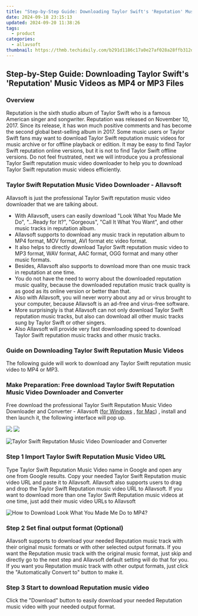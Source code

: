 ```yaml
---
title: "Step-by-Step Guide: Downloading Taylor Swift's 'Reputation' Music Videos as MP4 or MP3 Files"
date: 2024-09-18 23:15:13
updated: 2024-09-20 11:38:26
tags:
  - product
categories:
  - allavsoft
thumbnail: https://thmb.techidaily.com/b291d1186c17a0e27af028a28ffb312d4304bf88d64275a707a4eb2f0cc766f8.jpg
---
```


## Step-by-Step Guide: Downloading Taylor Swift's 'Reputation' Music Videos as MP4 or MP3 Files

### Overview

Reputation is the sixth studio album of Taylor Swift who is a famous American singer and songwriter. Reputation was released on November 10, 2017\. Since its release, it has won much positive comments and has become the second global best-selling album in 2017\. Some music users or Taylor Swift fans may want to download Taylor Swift reputation music videos for music archive or for offline playback or edition. It may be easy to find Taylor Swift reputation online versions, but it is not to find Taylor Swift offline versions. Do not feel frustrated, next we will introduce you a professional Taylor Swift reputation music video downloader to help you to download Taylor Swift reputation music videos efficiently.

### Taylor Swift Reputation Music Video Downloader - Allavsoft

Allavsoft is just the professional Taylor Swift reputation music video downloader that we are talking about.

* With Allavsoft, users can easily download "Look What You Made Me Do", "...Ready for It?", "Gorgeous", "Call It What You Want", and other music tracks in reputation album.
* Allavsoft supports to download any music track in reputation album to MP4 format, MOV format, AVI format etc video format.
* It also helps to directly download Taylor Swift reputation music video to MP3 format, WAV format, AAC format, OGG format and many other music formats.
* Besides, Allavsoft also supports to download more than one music track in reputation at one time.
* You do not have the need to worry about the downloaded reputation music quality, because the downloaded reputation music track quality is as good as its online version or better than that.
* Also with Allavsoft, you will never worry about any ad or virus brought to your computer, because Allavsoft is an ad-free and virus-free software.
* More surprisingly is that Allavsoft can not only download Taylor Swift reputation music tracks, but also can download all other music tracks sung by Taylor Swift or other singers.
* Also Allavsoft will provide very fast downloading speed to download Taylor Swift reputation music tracks and other music tracks.

### Guide on Downloading Taylor Swift Reputation Music Videos

The following guide will work to download any Taylor Swift reputation music video to MP4 or MP3.

### Make Preparation: Free download Taylor Swift Reputation Music Video Downloader and Converter

Free download the professional Taylor Swift Reputation Music Video Downloader and Converter - Allavsoft ([for Windows](https://tools.techidaily.com/allavsoft/products/) , [for Mac](https://tools.techidaily.com/allavsoft/products/)) , install and then launch it, the following interface will pop up.

[![](https://www.allavsoft.com/how-to/../images/how-to/free-download-win.jpg)](https://tools.techidaily.com/allavsoft/products/) [![](https://www.allavsoft.com/how-to/../images/how-to/free-download-mac.jpg)](https://tools.techidaily.com/allavsoft/products/)

![Taylor Swift Reputation Music Video Downloader and Converter](https://www.allavsoft.com/how-to/../images/allavsoft/screen-shot-600.jpg)

### Step 1 Import Taylor Swift Reputation Music Video URL

Type Taylor Swift Reputation Music Video name in Google and open any one from Google results. Copy your needed Taylor Swift Reputation music video URL and paste it to Allavsoft. Allavsoft also supports users to drag and drop the Taylor Swift Reputation music video URL to Allavsoft. If you want to download more than one Taylor Swift Reputation music videos at one time, just add their music video URLs to Allavsoft

![How to Download Look What You Made Me Do to MP4?](https://www.allavsoft.com/how-to/../images/how-to/download-rtmp-video/download-rtmp-video.jpg)

### Step 2 Set final output format (Optional)

Allavsoft supports to download your needed Reputation music track with their original music formats or with other selected output formats. If you want the Reputation music track with the original music format, just skip and directly go to the next step and Allavsoft default setting will do that for you. If you want you Reputation music track with other output formats, just click the "Automatically Convert to" button to make it.

### Step 3 Start to download Reputation music video

Click the "Download" button to easily download your needed Reputation music video with your needed output format.

<ins class="adsbygoogle"
     style="display:block"
     data-ad-format="autorelaxed"
     data-ad-client="ca-pub-7571918770474297"
     data-ad-slot="1223367746"></ins>



<ins class="adsbygoogle"
     style="display:block"
     data-ad-client="ca-pub-7571918770474297"
     data-ad-slot="8358498916"
     data-ad-format="auto"
     data-full-width-responsive="true"></ins>
